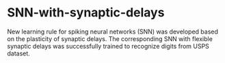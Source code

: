 # SNN-with-synaptic-delays
New learning rule for spiking neural networks (SNN) was developed based on the plasticity of synaptic delays. The corresponding SNN with flexible synaptic delays was successfully trained to recognize digits from USPS dataset.
